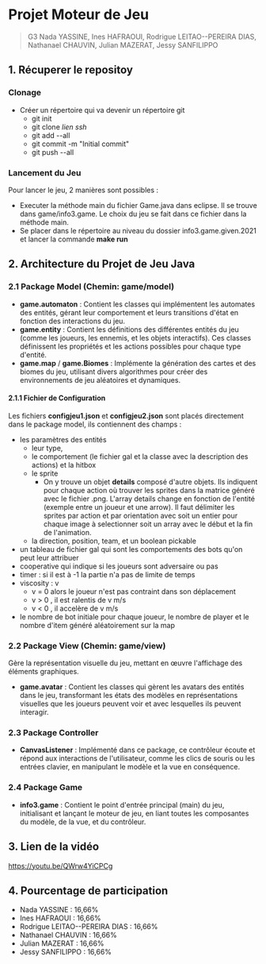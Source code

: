 # Projet Moteur de Jeu
> G3
>Nada YASSINE, Ines HAFRAOUI, Rodrigue LEITAO--PEREIRA DIAS, Nathanael CHAUVIN, Julian MAZERAT, Jessy SANFILIPPO

## 1. Récuperer le repositoy
### Clonage 

- Créer un répertoire qui va devenir un répertoire git 
    - git init 
    - git clone *lien ssh*
    - git add --all
    - git commit -m "Initial commit"
    - git push --all

### Lancement du Jeu

Pour lancer le jeu, 2 manières sont possibles : 
- Executer la méthode main du fichier Game.java dans eclipse. Il se trouve dans game/info3.game. Le choix du jeu se fait dans ce fichier dans la méthode main.
- Se placer dans le répertoire au niveau du dossier info3.game.given.2021 et lancer la commande **make run**

## 2.  Architecture du Projet de Jeu Java
### 2.1 Package Model (Chemin: game/model)

- **game.automaton** : Contient les classes qui implémentent les automates des entités, gérant leur comportement et leurs transitions d'état en fonction des interactions du jeu.
- **game.entity** : Contient les définitions des différentes entités du jeu (comme les joueurs, les ennemis, et les objets interactifs). Ces classes définissent les propriétés et les actions possibles pour chaque type d'entité.
- **game.map** / **game.Biomes** : Implémente la génération des cartes et des biomes du jeu, utilisant divers algorithmes pour créer des environnements de jeu aléatoires et dynamiques.

#### 2.1.1 Fichier de Configuration 
Les fichiers **configjeu1.json** et **configjeu2.json** sont placés directement dans le package model, ils contiennent des champs : 
- les paramètres des entités
    - leur type, 
    - le comportement (le fichier gal et la classe avec la description des actions) et la hitbox
    - le sprite
        -  On y trouve un objet **details** composé d'autre objets. Ils indiquent pour chaque action où trouver les sprites dans la matrice généré avec le fichier .png. L'array details change en fonction de l'entité (exemple entre un joueur et une arrow). Il faut délimiter les sprites par action et par orientation avec soit un entier pour chaque image à selectionner soit un array avec le début et la fin de l'animation.
    - la direction, position, team, et un boolean pickable
- un tableau de fichier gal qui sont les comportements des bots qu'on peut leur attribuer
- cooperative qui indique si les joueurs sont adversaire ou pas
- timer : si il est à -1 la partie n'a pas de limite de temps 
- viscosity : v 
    - v = 0 alors le joueur n'est pas contraint dans son déplacement
    - v > 0 , il est ralentis de v m/s 
    - v < 0 , il accelère de v m/s
- le nombre de bot initiale pour chaque joueur, le nombre de player et le nombre d'item généré aléatoirement sur la map

### 2.2 Package View (Chemin: game/view)
Gère la représentation visuelle du jeu, mettant en œuvre l'affichage des éléments graphiques.

- **game.avatar** : Contient les classes qui gèrent les avatars des entités dans le jeu, transformant les états des modèles en représentations visuelles que les joueurs peuvent voir et avec lesquelles ils peuvent interagir.

### 2.3 Package Controller 
- **CanvasListener** : Implémenté dans ce package, ce contrôleur écoute et répond aux interactions de l'utilisateur, comme les clics de souris ou les entrées clavier, en manipulant le modèle et la vue en conséquence.

### 2.4 Package Game
- **info3.game** : Contient le point d'entrée principal (main) du jeu, initialisant et lançant le moteur de jeu, en liant toutes les composantes du modèle, de la vue, et du contrôleur.

## 3. Lien de la vidéo
https://youtu.be/QWrw4YiCPCg

## 4. Pourcentage de participation
- Nada YASSINE : 16,66%
- Ines HAFRAOUI : 16,66%
- Rodrigue LEITAO--PEREIRA DIAS : 16,66%
- Nathanael CHAUVIN : 16,66%
- Julian MAZERAT : 16,66%
- Jessy SANFILIPPO : 16,66%
